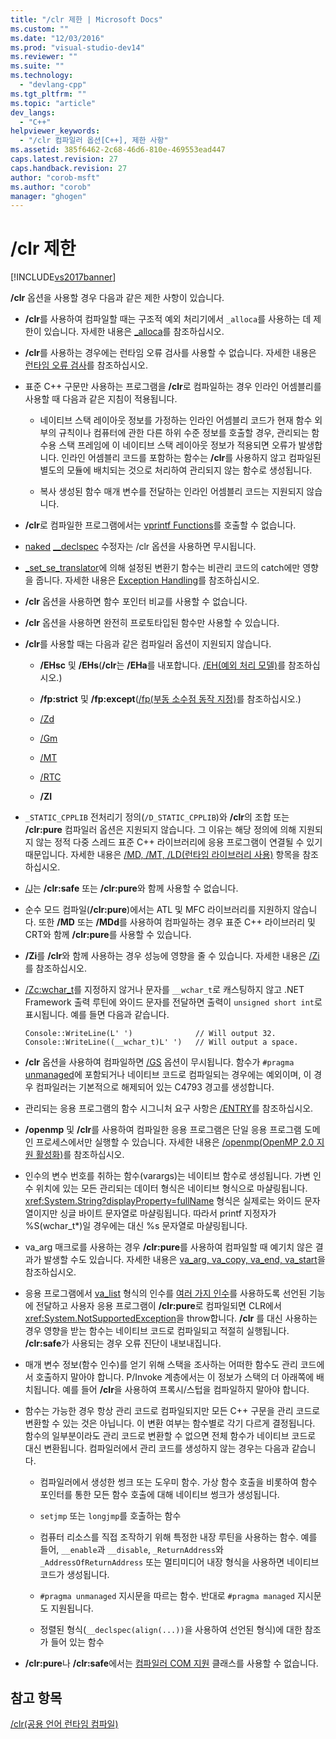 ```yaml
---
title: "/clr 제한 | Microsoft Docs"
ms.custom: ""
ms.date: "12/03/2016"
ms.prod: "visual-studio-dev14"
ms.reviewer: ""
ms.suite: ""
ms.technology: 
  - "devlang-cpp"
ms.tgt_pltfrm: ""
ms.topic: "article"
dev_langs: 
  - "C++"
helpviewer_keywords: 
  - "/clr 컴파일러 옵션[C++], 제한 사항"
ms.assetid: 385f6462-2c68-46d6-810e-469553ead447
caps.latest.revision: 27
caps.handback.revision: 27
author: "corob-msft"
ms.author: "corob"
manager: "ghogen"
---
```

# /clr 제한
[!INCLUDE[vs2017banner](../../assembler/inline/includes/vs2017banner.md)]

**\/clr** 옵션을 사용할 경우 다음과 같은 제한 사항이 있습니다.  
  
-   **\/clr**를 사용하여 컴파일할 때는 구조적 예외 처리기에서 `_alloca`를 사용하는 데 제한이 있습니다.  자세한 내용은 [\_alloca](../../c-runtime-library/reference/alloca.md)를 참조하십시오.  
  
-   **\/clr**를 사용하는 경우에는 런타임 오류 검사를 사용할 수 없습니다.  자세한 내용은 [런타임 오류 검사](../Topic/How%20to:%20Use%20Native%20Run-Time%20Checks.md)를 참조하십시오.  
  
-   표준 C\+\+ 구문만 사용하는 프로그램을 **\/clr**로 컴파일하는 경우 인라인 어셈블리를 사용할 때 다음과 같은 지침이 적용됩니다.  
  
    -   네이티브 스택 레이아웃 정보를 가정하는 인라인 어셈블리 코드가 현재 함수 외부의 규칙이나 컴퓨터에 관한 다른 하위 수준 정보를 호출할 경우, 관리되는 함수용 스택 프레임에 이 네이티브 스택 레이아웃 정보가 적용되면 오류가 발생합니다.  인라인 어셈블리 코드를 포함하는 함수는 **\/clr**를 사용하지 않고 컴파일된 별도의 모듈에 배치되는 것으로 처리하여 관리되지 않는 함수로 생성됩니다.  
  
    -   복사 생성된 함수 매개 변수를 전달하는 인라인 어셈블리 코드는 지원되지 않습니다.  
  
-   **\/clr**로 컴파일한 프로그램에서는 [vprintf Functions](../../c-runtime-library/vprintf-functions.md)를 호출할 수 없습니다.  
  
-   [naked](../../cpp/naked-cpp.md) [\_\_declspec](../../cpp/declspec.md) 수정자는 \/clr 옵션을 사용하면 무시됩니다.  
  
-   [\_set\_se\_translator](../../c-runtime-library/reference/set-se-translator.md)에 의해 설정된 변환기 함수는 비관리 코드의 catch에만 영향을 줍니다.  자세한 내용은 [Exception Handling](../../windows/exception-handling-cpp-component-extensions.md)를 참조하십시오.  
  
-   **\/clr** 옵션을 사용하면 함수 포인터 비교를 사용할 수 없습니다.  
  
-   **\/clr** 옵션을 사용하면 완전히 프로토타입된 함수만 사용할 수 있습니다.  
  
-   **\/clr**를 사용할 때는 다음과 같은 컴파일러 옵션이 지원되지 않습니다.  
  
    -   **\/EHsc** 및 **\/EHs**\(**\/clr**는 **\/EHa**를 내포합니다. [\/EH\(예외 처리 모델\)](../../build/reference/eh-exception-handling-model.md)를 참조하십시오.\)  
  
    -   **\/fp:strict** 및 **\/fp:except**\([\/fp\(부동 소수점 동작 지정\)](../../build/reference/fp-specify-floating-point-behavior.md)를 참조하십시오.\)  
  
    -   [\/Zd](../../build/reference/z7-zi-zi-debug-information-format.md)  
  
    -   [\/Gm](../../build/reference/gm-enable-minimal-rebuild.md)  
  
    -   [\/MT](../../build/reference/md-mt-ld-use-run-time-library.md)  
  
    -   [\/RTC](../../build/reference/rtc-run-time-error-checks.md)  
  
    -   **\/ZI**  
  
-   `_STATIC_CPPLIB` 전처리기 정의\(`/D_STATIC_CPPLIB`\)와 **\/clr**의 조합 또는 **\/clr:pure** 컴파일러 옵션은 지원되지 않습니다.  그 이유는 해당 정의에 의해 지원되지 않는 정적 다중 스레드 표준 C\+\+ 라이브러리에 응용 프로그램이 연결될 수 있기 때문입니다.  자세한 내용은 [\/MD, \/MT, \/LD\(런타임 라이브러리 사용\)](../../build/reference/md-mt-ld-use-run-time-library.md) 항목을 참조하십시오.  
  
-   [\/J](../../build/reference/j-default-char-type-is-unsigned.md)는 **\/clr:safe** 또는 **\/clr:pure**와 함께 사용할 수 없습니다.  
  
-   순수 모드 컴파일\(**\/clr:pure**\)에서는 ATL 및 MFC 라이브러리를 지원하지 않습니다.  또한 **\/MD** 또는 **\/MDd**를 사용하여 컴파일하는 경우 표준 C\+\+ 라이브러리 및 CRT와 함께 **\/clr:pure**를 사용할 수 있습니다.  
  
-   **\/Zi**를 **\/clr**와 함께 사용하는 경우 성능에 영향을 줄 수 있습니다.  자세한 내용은 [\/Zi](../../build/reference/z7-zi-zi-debug-information-format.md)를 참조하십시오.  
  
-   [\/Zc:wchar\_t](../../build/reference/zc-wchar-t-wchar-t-is-native-type.md)를 지정하지 않거나 문자를 `__wchar_t`로 캐스팅하지 않고 .NET Framework 출력 루틴에 와이드 문자를 전달하면 출력이 `unsigned short int`로 표시됩니다.  예를 들면 다음과 같습니다.  
  
    ```  
    Console::WriteLine(L' ')              // Will output 32.  
    Console::WriteLine((__wchar_t)L' ')   // Will output a space.  
    ```  
  
-   **\/clr** 옵션을 사용하여 컴파일하면 [\/GS](../../build/reference/gs-buffer-security-check.md) 옵션이 무시됩니다. 함수가 `#pragma` [unmanaged](../../preprocessor/managed-unmanaged.md)에 포함되거나 네이티브 코드로 컴파일되는 경우에는 예외이며, 이 경우 컴파일러는 기본적으로 해제되어 있는 C4793 경고를 생성합니다.  
  
-   관리되는 응용 프로그램의 함수 시그니처 요구 사항은 [\/ENTRY](../../build/reference/entry-entry-point-symbol.md)를 참조하십시오.  
  
-   **\/openmp** 및 **\/clr**를 사용하여 컴파일한 응용 프로그램은 단일 응용 프로그램 도메인 프로세스에서만 실행할 수 있습니다.  자세한 내용은 [\/openmp\(OpenMP 2.0 지원 활성화\)](../../build/reference/openmp-enable-openmp-2-0-support.md)를 참조하십시오.  
  
-   인수의 변수 번호를 취하는 함수\(varargs\)는 네이티브 함수로 생성됩니다.  가변 인수 위치에 있는 모든 관리되는 데이터 형식은 네이티브 형식으로 마샬링됩니다.  <xref:System.String?displayProperty=fullName> 형식은 실제로는 와이드 문자열이지만 싱글 바이트 문자열로 마샬링됩니다.  따라서 printf 지정자가 %S\(wchar\_t\*\)일 경우에는 대신 %s 문자열로 마샬링됩니다.  
  
-   va\_arg 매크로를 사용하는 경우 **\/clr:pure**를 사용하여 컴파일할 때 예기치 않은 결과가 발생할 수도 있습니다.  자세한 내용은 [va\_arg, va\_copy, va\_end, va\_start](../../c-runtime-library/reference/va-arg-va-copy-va-end-va-start.md)을 참조하십시오.  
  
-   응용 프로그램에서 [va\_list](../../c-runtime-library/reference/va-arg-va-copy-va-end-va-start.md) 형식의 인수를 [여러 가지 인수](../../misc/variable-argument-lists.md)를 사용하도록 선언된 기능에 전달하고 사용자 응용 프로그램이 **\/clr:pure**로 컴파일되면 CLR에서 <xref:System.NotSupportedException>을 throw합니다.  **\/clr** 를 대신 사용하는 경우 영향을 받는 함수는 네이티브 코드로 컴파일되고 적절히 실행됩니다.  **\/clr:safe**가 사용되는 경우 오류 진단이 내보내집니다.  
  
-   매개 변수 정보\(함수 인수\)를 얻기 위해 스택을 조사하는 어떠한 함수도 관리 코드에서 호출하지 말아야 합니다. P\/Invoke 계층에서는 이 정보가 스택의 더 아래쪽에 배치됩니다.  예를 들어 **\/clr**을 사용하여 프록시\/스텁을 컴파일하지 말아야 합니다.  
  
-   함수는 가능한 경우 항상 관리 코드로 컴파일되지만 모든 C\+\+ 구문을 관리 코드로 변환할 수 있는 것은 아닙니다.  이 변환 여부는 함수별로 각기 다르게 결정됩니다.  함수의 일부분이라도 관리 코드로 변환할 수 없으면 전체 함수가 네이티브 코드로 대신 변환됩니다.  컴파일러에서 관리 코드를 생성하지 않는 경우는 다음과 같습니다.  
  
    -   컴파일러에서 생성한 썽크 또는 도우미 함수.  가상 함수 호출을 비롯하여 함수 포인터를 통한 모든 함수 호출에 대해 네이티브 썽크가 생성됩니다.  
  
    -   `setjmp` 또는 `longjmp`를 호출하는 함수  
  
    -   컴퓨터 리소스를 직접 조작하기 위해 특정한 내장 루틴을 사용하는 함수.  예를 들어, `__enable`과 `__disable`, `_ReturnAddress`와 `_AddressOfReturnAddress` 또는 멀티미디어 내장 형식을 사용하면 네이티브 코드가 생성됩니다.  
  
    -   `#pragma unmanaged` 지시문을 따르는 함수. 반대로 `#pragma managed` 지시문도 지원됩니다.  
  
    -   정렬된 형식\(`__declspec(align(...))`을 사용하여 선언된 형식\)에 대한 참조가 들어 있는 함수  
  
-   **\/clr:pure**나 **\/clr:safe**에서는 [컴파일러 COM 지원](../../cpp/compiler-com-support.md) 클래스를 사용할 수 없습니다.  
  
## 참고 항목  
 [\/clr\(공용 언어 런타임 컴파일\)](../../build/reference/clr-common-language-runtime-compilation.md)